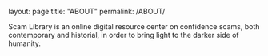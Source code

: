 layout: page
title: "ABOUT"
permalink: /ABOUT/


Scam Library is an online digital resource center on confidence scams, both contemporary and historial, in order to bring light to the darker side of humanity.
